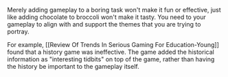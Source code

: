 Merely adding gameplay to a boring task won't make it fun or effective, just like adding chocolate to broccoli won't make it tasty. You need to your gameplay to align with and support the themes that you are trying to portray.

For example, [[Review Of Trends In Serious Gaming For Education-Young]] found that a history game was ineffective. The game added the historical information as "interesting tidbits" on top of the game, rather than having the history be important to the gameplay itself.
